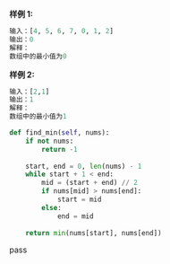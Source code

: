 
**样例 1:**
```python
输入：[4, 5, 6, 7, 0, 1, 2]
输出：0
解释：
数组中的最小值为0
```
**样例 2:**
```python
输入：[2,1]
输出：1
解释：
数组中的最小值为1
```


```python
def find_min(self, nums):
	if not nums:
		return -1
		
	start, end = 0, len(nums) - 1
	while start + 1 < end:
		mid = (start + end) // 2
		if nums[mid] > nums[end]:
			start = mid
		else:
			end = mid
			
	return min(nums[start], nums[end])
```
pass